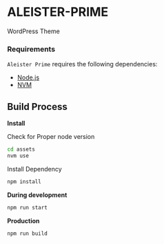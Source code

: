 # ALEISTER-PRIME

WordPress Theme

### Requirements

`Aleister Prime` requires the following dependencies:

- [Node.js](https://nodejs.org/)
- [NVM](https://wptraining.md10x.com/lessons/install-nvm/) 

## Build Process

**Install**

Check for Proper node version

```bash
cd assets
nvm use
```

Install Dependency

```bash
npm install
```

**During development**

```bash
npm run start
```

**Production**

```bash
npm run build
```
